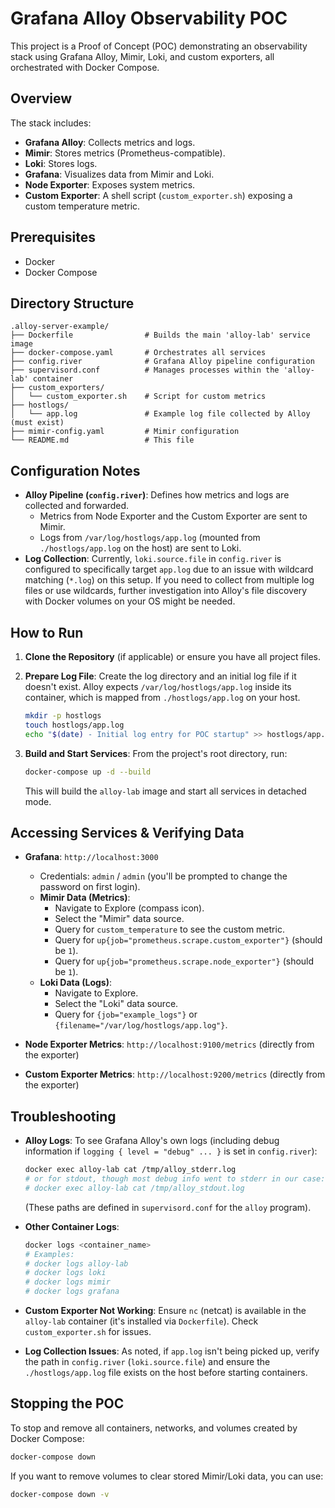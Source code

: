# Grafana Alloy Observability POC

This project is a Proof of Concept (POC) demonstrating an observability stack using Grafana Alloy, Mimir, Loki, and custom exporters, all orchestrated with Docker Compose.

## Overview

The stack includes:
- **Grafana Alloy**: Collects metrics and logs.
- **Mimir**: Stores metrics (Prometheus-compatible).
- **Loki**: Stores logs.
- **Grafana**: Visualizes data from Mimir and Loki.
- **Node Exporter**: Exposes system metrics.
- **Custom Exporter**: A shell script (`custom_exporter.sh`) exposing a custom temperature metric.

## Prerequisites

- Docker
- Docker Compose

## Directory Structure

```
.alloy-server-example/
├── Dockerfile                # Builds the main 'alloy-lab' service image
├── docker-compose.yaml       # Orchestrates all services
├── config.river              # Grafana Alloy pipeline configuration
├── supervisord.conf          # Manages processes within the 'alloy-lab' container
├── custom_exporters/
│   └── custom_exporter.sh    # Script for custom metrics
├── hostlogs/
│   └── app.log               # Example log file collected by Alloy (must exist)
├── mimir-config.yaml         # Mimir configuration
└── README.md                 # This file
```

## Configuration Notes

- **Alloy Pipeline (`config.river`)**: Defines how metrics and logs are collected and forwarded.
  - Metrics from Node Exporter and the Custom Exporter are sent to Mimir.
  - Logs from `/var/log/hostlogs/app.log` (mounted from `./hostlogs/app.log` on the host) are sent to Loki.
- **Log Collection**: Currently, `loki.source.file` in `config.river` is configured to specifically target `app.log` due to an issue with wildcard matching (`*.log`) on this setup. If you need to collect from multiple log files or use wildcards, further investigation into Alloy's file discovery with Docker volumes on your OS might be needed.

## How to Run

1.  **Clone the Repository** (if applicable) or ensure you have all project files.

2.  **Prepare Log File**: Create the log directory and an initial log file if it doesn't exist. Alloy expects `/var/log/hostlogs/app.log` inside its container, which is mapped from `./hostlogs/app.log` on your host.
    ```bash
    mkdir -p hostlogs
    touch hostlogs/app.log
    echo "$(date) - Initial log entry for POC startup" >> hostlogs/app.log
    ```

3.  **Build and Start Services**: From the project's root directory, run:
    ```bash
    docker-compose up -d --build
    ```
    This will build the `alloy-lab` image and start all services in detached mode.

## Accessing Services & Verifying Data

-   **Grafana**: `http://localhost:3000`
    -   Credentials: `admin` / `admin` (you'll be prompted to change the password on first login).
    -   **Mimir Data (Metrics)**:
        -   Navigate to Explore (compass icon).
        -   Select the "Mimir" data source.
        -   Query for `custom_temperature` to see the custom metric.
        -   Query for `up{job="prometheus.scrape.custom_exporter"}` (should be `1`).
        -   Query for `up{job="prometheus.scrape.node_exporter"}` (should be `1`).
    -   **Loki Data (Logs)**:
        -   Navigate to Explore.
        -   Select the "Loki" data source.
        -   Query for `{job="example_logs"}` or `{filename="/var/log/hostlogs/app.log"}`.

-   **Node Exporter Metrics**: `http://localhost:9100/metrics` (directly from the exporter)
-   **Custom Exporter Metrics**: `http://localhost:9200/metrics` (directly from the exporter)

## Troubleshooting

-   **Alloy Logs**: To see Grafana Alloy's own logs (including debug information if `logging { level = "debug" ... }` is set in `config.river`):
    ```bash
    docker exec alloy-lab cat /tmp/alloy_stderr.log
    # or for stdout, though most debug info went to stderr in our case:
    # docker exec alloy-lab cat /tmp/alloy_stdout.log
    ```
    (These paths are defined in `supervisord.conf` for the `alloy` program).

-   **Other Container Logs**:
    ```bash
    docker logs <container_name>
    # Examples:
    # docker logs alloy-lab
    # docker logs loki
    # docker logs mimir
    # docker logs grafana
    ```

-   **Custom Exporter Not Working**: Ensure `nc` (netcat) is available in the `alloy-lab` container (it's installed via `Dockerfile`). Check `custom_exporter.sh` for issues.

-   **Log Collection Issues**: As noted, if `app.log` isn't being picked up, verify the path in `config.river` (`loki.source.file`) and ensure the `./hostlogs/app.log` file exists on the host before starting containers.

## Stopping the POC

To stop and remove all containers, networks, and volumes created by Docker Compose:
```bash
docker-compose down
```

If you want to remove volumes to clear stored Mimir/Loki data, you can use:
```bash
docker-compose down -v
```
